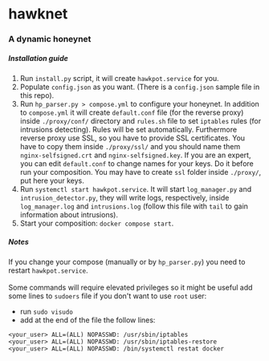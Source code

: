 # hawknet
### A dynamic honeynet
##### Installation guide
1. Run `install.py` script, it will create `hawkpot.service` for you.
2. Populate `config.json` as you want. (There is a `config.json` sample file in this repo).
3. Run `hp_parser.py > compose.yml` to configure your honeynet. In addition to `compose.yml` it will create `default.conf` file (for the reverse proxy) inside `./proxy/conf/` directory and `rules.sh` file to set `iptables` rules (for intrusions detecting). Rules will be set automatically. Furthermore reverse proxy use SSL, so you have to provide SSL certificates. You have to copy them inside `./proxy/ssl/` and you should name them `nginx-selfsigned.crt` and `nginx-selfsigned.key`. If you are an expert, you can edit `default.conf` to change names for your keys. Do it before run your composition. You may have to create `ssl` folder inside `./proxy/`, put here your keys.
4. Run `systemctl start hawkpot.service`. It will start `log_manager.py` and `intrusion_detector.py`, they will write logs, respectively, inside `log_manager.log` and `intrusions.log` (follow this file with `tail` to gain information about intrusions).
5. Start your composition: `docker compose start`.

##### Notes
If you change your compose (manually or by `hp_parser.py`) you need to restart `hawkpot.service`.<br><br>
Some commands will require elevated privileges so it might be useful add some lines to `sudoers` file if you don't want to use `root` user:
- run `sudo visudo`
- add at the end of the file the follow lines: <br>
```
<your_user> ALL=(ALL) NOPASSWD: /usr/sbin/iptables
<your_user> ALL=(ALL) NOPASSWD: /usr/sbin/iptables-restore
<your_user> ALL=(ALL) NOPASSWD: /bin/systemctl restat docker
```


